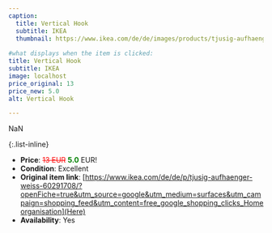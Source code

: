 ```yaml
---
caption:
  title: Vertical Hook
  subtitle: IKEA
  thumbnail: https://www.ikea.com/de/de/images/products/tjusig-aufhaenger-weiss__0710541_pe727624_s5.jpg
  
#what displays when the item is clicked:
title: Vertical Hook
subtitle: IKEA
image: localhost
price_original: 13
price_new: 5.0
alt: Vertical Hook

---
```

NaN

{:.list-inline} 
- **Price**: <span style="color:red"><del>13 EUR</del></span> <span style="color:green">**5.0**</span> EUR!
- **Condition**: Excellent
- **Original item link**: [https://www.ikea.com/de/de/p/tjusig-aufhaenger-weiss-60291708/?openFiche=true&utm_source=google&utm_medium=surfaces&utm_campaign=shopping_feed&utm_content=free_google_shopping_clicks_Homeorganisation](Here)
- **Availability**: Yes
